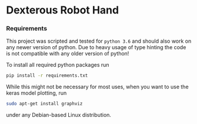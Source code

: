 # Dexterous Robot Hand

### Requirements

This project was scripted and tested for `python 3.6` and should also work on any newer version of python.
Due to heavy usage of type hinting the code is not compatible with any older version of python!

To install all required python packages run

```bash
pip install -r requirements.txt
```

While this might not be necessary for most uses, when you want to use the keras model plotting, run

```bash
sudo apt-get install graphviz
```

under any Debian-based Linux distribution.